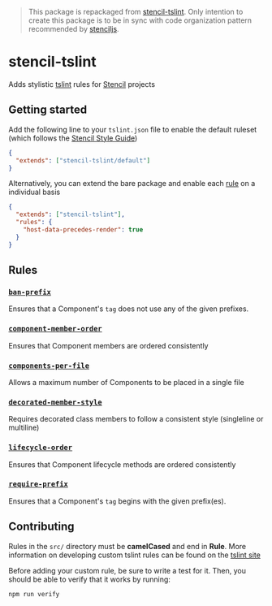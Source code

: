 > This package is repackaged from [stencil-tslint](https://github.com/natemoo-re/tslint-stencil). Only intention to create this package is to be in sync with code organization pattern recommended by [stenciljs](https://stenciljs.com/docs/style-guide).

# stencil-tslint

Adds stylistic [tslint](https://github.com/palantir/tslint) rules for [Stencil](https://github.com/ionic-team/stencil) projects

## Getting started

Add the following line to your `tslint.json` file to enable the default ruleset (which follows the [Stencil Style Guide](https://stenciljs.com/docs/style-guide))

```json
{
  "extends": ["stencil-tslint/default"]
}
```

Alternatively, you can extend the bare package and enable each [rule](#rules) on a individual basis

```json
{
  "extends": ["stencil-tslint"],
  "rules": {
    "host-data-precedes-render": true
  }
}
```

## Rules

### [`ban-prefix`](docs/ban-prefix.md)

Ensures that a Component's `tag` does not use any of the given prefixes.

### [`component-member-order`](docs/component-member-order.md)

Ensures that Component members are ordered consistently

### [`components-per-file`](docs/components-per-file.md)

Allows a maximum number of Components to be placed in a single file

### [`decorated-member-style`](docs/decorated-member-style.md)

Requires decorated class members to follow a consistent style (singleline or multiline)

### [`lifecycle-order`](docs/lifecycle-order.md)

Ensures that Component lifecycle methods are ordered consistently

### [`require-prefix`](docs/require-prefix.md)

Ensures that a Component's `tag` begins with the given prefix(es).

## Contributing

Rules in the `src/` directory must be **camelCased** and end in **Rule**.
More information on developing custom tslint rules can be found on the [tslint site](https://palantir.github.io/tslint/develop/custom-rules/)

Before adding your custom rule, be sure to write a test for it. Then, you should be able to verify that it works by running:

```
npm run verify
```
